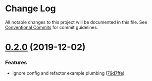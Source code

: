 # Change Log

All notable changes to this project will be documented in this file.
See [Conventional Commits](https://conventionalcommits.org) for commit guidelines.

# [0.2.0](https://github.com/4Catalyzer/theme/compare/docpocalypse-core@0.1.0...docpocalypse-core@0.2.0) (2019-12-02)

### Features

- ignore config and refactor example plumbing ([79d7ffe](https://github.com/4Catalyzer/theme/commit/79d7ffe18032d814b239dce8161492178839d3d6))
